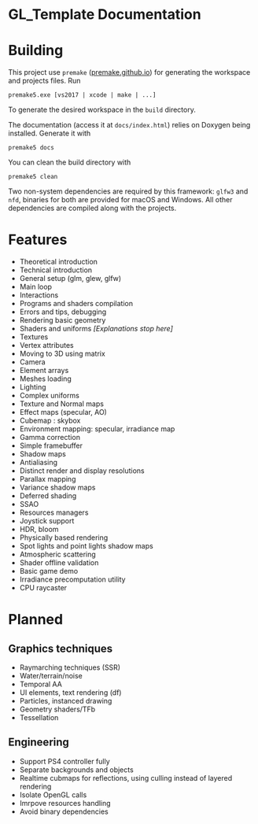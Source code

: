 # GL_Template Documentation
# Building

This project use `premake` ([premake.github.io](https://premake.github.io)) for generating the workspace and projects files.
Run

	premake5.exe [vs2017 | xcode | make | ...]
	
To generate the desired workspace in the `build` directory.

The documentation (access it at `docs/index.html`) relies on Doxygen being installed. Generate it with 

	premake5 docs

You can clean the build directory with

	premake5 clean

Two non-system dependencies are required by this framework: `glfw3` and `nfd`, binaries for both are provided for macOS and Windows. All other dependencies are compiled along with the projects.

# Features

- Theoretical introduction
- Technical introduction
- General setup (glm, glew, glfw)
- Main loop
- Interactions
- Programs and shaders compilation
- Errors and tips, debugging
- Rendering basic geometry 
- Shaders and uniforms *[Explanations stop here]*
- Textures
- Vertex attributes
- Moving to 3D using matrix
- Camera
- Element arrays
- Meshes loading
- Lighting
- Complex uniforms
- Texture and Normal maps
- Effect maps (specular, AO)
- Cubemap : skybox
- Environment mapping: specular, irradiance map
- Gamma correction
- Simple framebuffer
- Shadow maps
- Antialiasing
- Distinct render and display resolutions
- Parallax mapping
- Variance shadow maps
- Deferred shading
- SSAO
- Resources managers
- Joystick support
- HDR, bloom
- Physically based rendering
- Spot lights and point lights shadow maps
- Atmospheric scattering
- Shader offline validation
- Basic game demo
- Irradiance precomputation utility
- CPU raycaster

# Planned

## Graphics techniques

- Raymarching techniques (SSR)
- Water/terrain/noise
- Temporal AA
- UI elements, text rendering (df)
- Particles, instanced drawing
- Geometry shaders/TFb
- Tessellation

## Engineering

- Support PS4 controller fully
- Separate backgrounds and objects
- Realtime cubmaps for reflections, using culling instead of layered rendering
- Isolate OpenGL calls
- Imrpove resources handling
- Avoid binary dependencies
